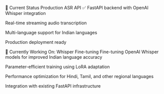 🚀 Current Status
Production ASR API ✅
FastAPI backend with OpenAI Whisper integration

Real-time streaming audio transcription

Multi-language support for Indian languages

Production deployment ready

🔬 Currently Working On: Whisper Fine-tuning
Fine-tuning OpenAI Whisper models for improved Indian language accuracy

Parameter-efficient training using LoRA adaptation

Performance optimization for Hindi, Tamil, and other regional languages

Integration with existing FastAPI infrastructure


